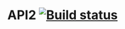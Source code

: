 # API2 [![Build status](https://ci.appveyor.com/api/projects/status/8ys8o8is6m3br8og?svg=true)](https://ci.appveyor.com/project/Natali8686/api2-vlnt0)
